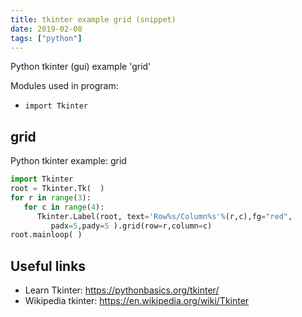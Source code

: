 ```yaml
---
title: tkinter example grid (snippet)
date: 2019-02-08
tags: ["python"]
---
```

Python tkinter (gui) example 'grid'


Modules used in program: 
* `import Tkinter`

## grid

Python tkinter example: grid

```python
import Tkinter
root = Tkinter.Tk(  )
for r in range(3):
   for c in range(4):
      Tkinter.Label(root, text='Row%s/Column%s'%(r,c),fg="red",
         padx=5,pady=5 ).grid(row=r,column=c)
root.mainloop( )


```

## Useful links

- Learn Tkinter: https://pythonbasics.org/tkinter/
- Wikipedia tkinter: https://en.wikipedia.org/wiki/Tkinter
